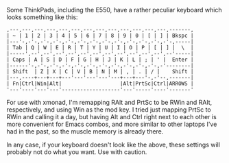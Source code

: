 Some ThinkPads, including the E550, have a rather peculiar keyboard which looks
something like this:

    ,---,---,---,---,---,---,---,---,---,---,---,---,---,-------,
    | ~ | 1 | 2 | 3 | 4 | 5 | 6 | 7 | 8 | 9 | 0 | [ | ] | Bkspc |
    |---'-,-'-,-'-,-'-,-'-,-'-,-'-,-'-,-'-,-'-,-'-,-'-,-'-,-----|
    | Tab | Q | W | E | R | T | Y | U | I | O | P | [ | ] |  \  |
    |-----',--',--',--',--',--',--',--',--',--',--',--',--'-----|
    | Caps | A | S | D | F | G | H | J | K | L | ; | ' |  Enter |
    |------'-,-'-,-'-,-'-,-'-,-'-,-'-,-'-,-'-,-'-,-'-,-'--------|
    | Shift  | Z | X | C | V | B | N | M | , | . | / |    Shift |
    |---,----+---+---+---'---'---'---'---+---+---'-,-'--,-------|
    | Fn|Ctrl|Win|Alt|                   |Alt|PrtSc|Ctrl|ARROWS |
    '---'----'---'---'-------------------'---'-----'----'-------'

For use with xmonad, I'm remapping RAlt and PrtSc to be RWin and RAlt,
respectively, and using Win as the mod key.  I tried just mapping PrtSc to RWin
and calling it a day, but having Alt and Ctrl right next to each other is more
convenient for Emacs combos, and more similar to other laptops I've had in the
past, so the muscle memory is already there.

In any case, if your keyboard doesn't look like the above, these settings will
probably not do what you want.  Use with caution.
